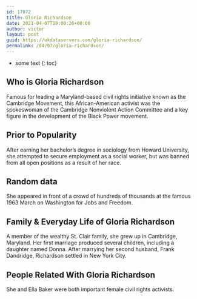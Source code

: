 ```yaml
---
id: 17072
title: Gloria Richardson
date: 2021-04-07T19:00:26+00:00
author: victor
layout: post
guid: https://ukdataservers.com/gloria-richardson/
permalink: /04/07/gloria-richardson/
---
```


* some text
{: toc}


## Who is Gloria Richardson



Famous for leading a Maryland-based civil rights initiative known as the Cambridge Movement, this African-American activist was the spokeswoman of the Cambridge Nonviolent Action Committee and a key figure in the development of the Black Power movement.

                
                
                
## Prior to Popularity



After earning her bachelor&#8217;s degree in sociology from Howard University, she attempted to secure employment as a social worker, but was banned from all open positions as a result of her race.

                
                
                
## Random data



She appeared in front of a crowd of hundreds of thousands at the famous 1963 March on Washington for Jobs and Freedom.

                
                
                
## Family & Everyday Life of Gloria Richardson



A member of the wealthy St. Clair family, she grew up in Cambridge, Maryland. Her first marriage produced several children, including a daughter named Donna. After marrying her second husband, Frank Dandridge, Richardson settled in New York City.

                
                
                
## People Related With Gloria Richardson



She and Ella Baker were both important female civil rights activists.

                
              
            
          
          
          
